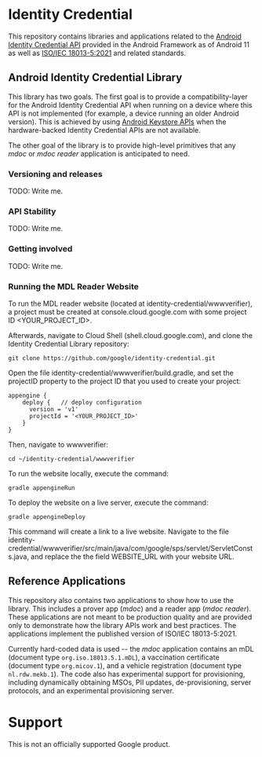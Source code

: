 # Identity Credential

This repository contains libraries and applications related to the
[Android Identity Credential API](https://developer.android.com/reference/android/security/identity/IdentityCredentialStore)
provided in the Android Framework as of Android 11 as well as
[ISO/IEC 18013-5:2021](https://www.iso.org/standard/69084.html)
and related standards.

## Android Identity Credential Library

This library has two goals. The first goal is to provide a compatibility-layer for the
Android Identity Credential API when running on a device where this API is not implemented (for
example, a device running an older Android version). This is achieved by using
[Android Keystore APIs](https://developer.android.com/training/articles/keystore)
when the hardware-backed Identity Credential APIs are not available.

The other goal of the library is to provide high-level primitives that any *mdoc* or
*mdoc reader* application is anticipated to need.

### Versioning and releases

TODO: Write me.

### API Stability

TODO: Write me.

### Getting involved

TODO: Write me.

### Running the MDL Reader Website

To run the MDL reader website (located at identity-credential/wwwverifier), a project must be created at console.cloud.google.com with some project ID <YOUR_PROJECT_ID>.

Afterwards, navigate to Cloud Shell (shell.cloud.google.com), and clone the Identity Credential Library repository:
```
git clone https://github.com/google/identity-credential.git
```

Open the file identity-credential/wwwverifier/build.gradle, and set the projectID property to the project ID that you used to create your project:

```
appengine {
    deploy {   // deploy configuration
      version = 'v1'
      projectId = '<YOUR_PROJECT_ID>'
    }
}
```

Then, navigate to wwwverifier:
```
cd ~/identity-credential/wwwverifier
```

To run the website locally, execute the command:
```
gradle appengineRun
```

To deploy the website on a live server, execute the command:
```
gradle appengineDeploy
```

This command will create a link to a live website. Navigate to the file identity-credential/wwwverifier/src/main/java/com/google/sps/servlet/ServletConsts.java, and replace the the field WEBSITE_URL with your website URL.

## Reference Applications

This repository also contains two applications to show how to use the library.
This includes a prover app (*mdoc*) and a reader app (*mdoc reader*). These
applications are not meant to be production quality and are provided only to
demonstrate how the library APIs work and best practices. The applications
implement the published version of ISO/IEC 18013-5:2021.

Currently hard-coded data is used -- the *mdoc* application contains an mDL
(document type `org.iso.18013.5.1.mDL`), a vaccination certificate (document
type `org.micov.1`), and a vehicle registration (document type `nl.rdw.mekb.1`).
The code also has experimental support for provisioning, including dynamically
obtaining MSOs, PII updates, de-provisioning, server protocols, and an
experimental provisioning server.

# Support

This is not an officially supported Google product.
